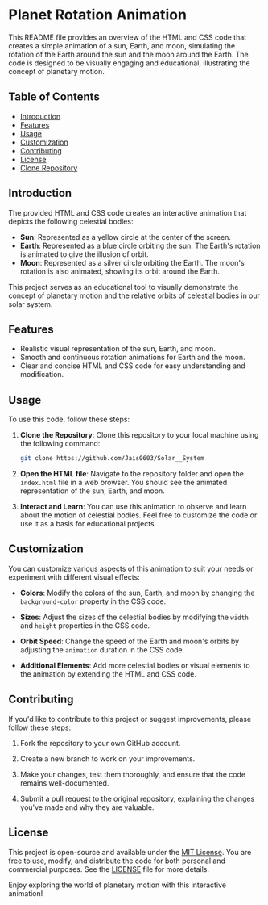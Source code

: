 # Planet Rotation Animation

This README file provides an overview of the HTML and CSS code that creates a simple animation of a sun, Earth, and moon, simulating the rotation of the Earth around the sun and the moon around the Earth. The code is designed to be visually engaging and educational, illustrating the concept of planetary motion.

## Table of Contents

- [Introduction](#introduction)
- [Features](#features)
- [Usage](#usage)
- [Customization](#customization)
- [Contributing](#contributing)
- [License](#license)
- [Clone Repository](#clone-repository)

## Introduction

The provided HTML and CSS code creates an interactive animation that depicts the following celestial bodies:

- **Sun**: Represented as a yellow circle at the center of the screen.
- **Earth**: Represented as a blue circle orbiting the sun. The Earth's rotation is animated to give the illusion of orbit.
- **Moon**: Represented as a silver circle orbiting the Earth. The moon's rotation is also animated, showing its orbit around the Earth.

This project serves as an educational tool to visually demonstrate the concept of planetary motion and the relative orbits of celestial bodies in our solar system.

## Features

- Realistic visual representation of the sun, Earth, and moon.
- Smooth and continuous rotation animations for Earth and the moon.
- Clear and concise HTML and CSS code for easy understanding and modification.

## Usage

To use this code, follow these steps:

1. **Clone the Repository**: Clone this repository to your local machine using the following command:

   ```bash
   git clone https://github.com/Jais0603/Solar__System
   ```

2. **Open the HTML file**: Navigate to the repository folder and open the `index.html` file in a web browser. You should see the animated representation of the sun, Earth, and moon.

3. **Interact and Learn**: You can use this animation to observe and learn about the motion of celestial bodies. Feel free to customize the code or use it as a basis for educational projects.

## Customization

You can customize various aspects of this animation to suit your needs or experiment with different visual effects:

- **Colors**: Modify the colors of the sun, Earth, and moon by changing the `background-color` property in the CSS code.

- **Sizes**: Adjust the sizes of the celestial bodies by modifying the `width` and `height` properties in the CSS code.

- **Orbit Speed**: Change the speed of the Earth and moon's orbits by adjusting the `animation` duration in the CSS code.

- **Additional Elements**: Add more celestial bodies or visual elements to the animation by extending the HTML and CSS code.

## Contributing

If you'd like to contribute to this project or suggest improvements, please follow these steps:

1. Fork the repository to your own GitHub account.

2. Create a new branch to work on your improvements.

3. Make your changes, test them thoroughly, and ensure that the code remains well-documented.

4. Submit a pull request to the original repository, explaining the changes you've made and why they are valuable.

## License

This project is open-source and available under the [MIT License](LICENSE). You are free to use, modify, and distribute the code for both personal and commercial purposes. See the [LICENSE](LICENSE) file for more details.

Enjoy exploring the world of planetary motion with this interactive animation!
